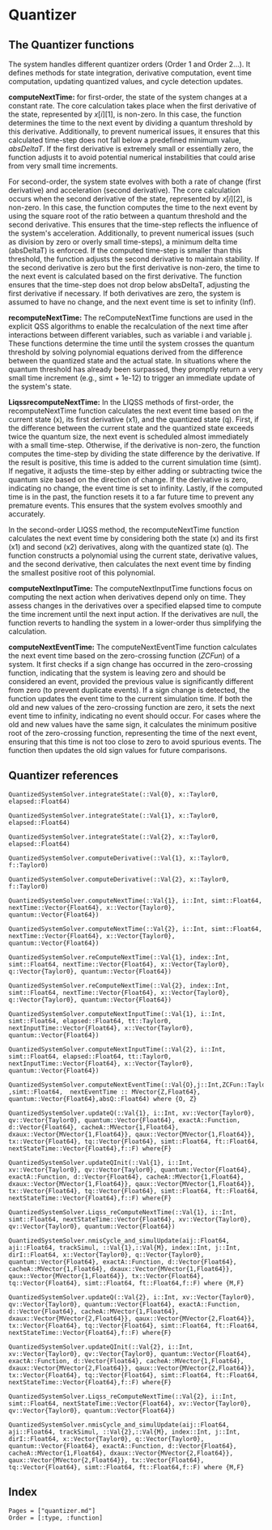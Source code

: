 # Quantizer 

## The Quantizer functions

The system handles different quantizer orders (Order 1 and Order 2...). It
defines methods for state integration, derivative computation, event
time computation, updating quantized values, and cycle detection
updates.


**computeNextTime:** for first-order, the state of the system changes at
a constant rate. The core calculation takes place when the first
derivative of the state, represented by $x[i][1]$, is non-zero. In this
case, the function determines the time to the next event by dividing a
quantum threshold by this derivative. Additionally, to prevent numerical
issues, it ensures that this calculated time-step does not fall below a
predefined minimum value, $absDeltaT$. If the first derivative is
extremely small or essentially zero, the function adjusts it to avoid
potential numerical instabilities that could arise from very small time
increments.

For second-order, the system state evolves with both a rate of change
(first derivative) and acceleration (second derivative). The core
calculation occurs when the second derivative of the state, represented
by $x[i][2]$, is non-zero. In this case, the function computes the time
to the next event by using the square root of the ratio between a
quantum threshold and the second derivative. This ensures that the
time-step reflects the influence of the system's acceleration.
Additionally, to prevent numerical issues (such as division by zero or
overly small time-steps), a minimum delta time (absDeltaT) is enforced.
If the computed time-step is smaller than this threshold, the function
adjusts the second derivative to maintain stability. If the second
derivative is zero but the first derivative is non-zero, the time to the
next event is calculated based on the first derivative. The function
ensures that the time-step does not drop below absDeltaT, adjusting the
first derivative if necessary. If both derivatives are zero, the system
is assumed to have no change, and the next event time is set to infinity
(Inf).

**recomputeNextTime:** The reComputeNextTime functions are used in the
explicit QSS algorithms to enable the recalculation of the next time
after interactions between different variables, such as variable i and
variable j. These functions determine the time until the system crosses
the quantum threshold by solving polynomial equations derived from the
difference between the quantized state and the actual state. In
situations where the quantum threshold has already been surpassed, they
promptly return a very small time increment (e.g., simt + 1e-12) to
trigger an immediate update of the system's state.

**LiqssrecomputeNextTime:** In the LIQSS methods of first-order, the
recomputeNextTime function calculates the next event time based on the
current state (x), its first derivative (x1), and the quantized state
(q). First, if the difference between the current state and the
quantized state exceeds twice the quantum size, the next event is
scheduled almost immediately with a small time-step. Otherwise, if the
derivative is non-zero, the function computes the time-step by dividing
the state difference by the derivative. If the result is positive, this
time is added to the current simulation time (simt). If negative, it
adjusts the time-step by either adding or subtracting twice the quantum
size based on the direction of change. If the derivative is zero,
indicating no change, the event time is set to infinity. Lastly, if the
computed time is in the past, the function resets it to a far future
time to prevent any premature events. This ensures that the system
evolves smoothly and accurately.

In the second-order LIQSS method, the recomputeNextTime function
calculates the next event time by considering both the state (x) and its
first (x1) and second (x2) derivatives, along with the quantized state
(q). The function constructs a polynomial using the current state,
derivative values, and the second derivative, then calculates the next
event time by finding the smallest positive root of this polynomial.

**computeNextInputTime:** The computeNextInputTime functions focus on
computing the next action when derivatives depend only on time. They
assess changes in the derivatives over a specified elapsed time to
compute the time increment until the next input action. If the
derivatives are null, the function reverts to handling the system in a
lower-order thus simplifying the calculation.

**computeNextEventTime:** The computeNextEventTime function calculates
the next event time based on the zero-crossing function ($ZCFun$) of a
system. It first checks if a sign change has occurred in the
zero-crossing function, indicating that the system is leaving zero and
should be considered an event, provided the previous value is
significantly different from zero (to prevent duplicate events). If a
sign change is detected, the function updates the event time to the
current simulation time. If both the old and new values of the
zero-crossing function are zero, it sets the next event time to
infinity, indicating no event should occur. For cases where the old and
new values have the same sign, it calculates the minimum positive root
of the zero-crossing function, representing the time of the next event,
ensuring that this time is not too close to zero to avoid spurious
events. The function then updates the old sign values for future
comparisons.

## Quantizer references

```@docs
QuantizedSystemSolver.integrateState(::Val{0}, x::Taylor0, elapsed::Float64)
```
```@docs
QuantizedSystemSolver.integrateState(::Val{1}, x::Taylor0, elapsed::Float64)
```
```@docs
QuantizedSystemSolver.integrateState(::Val{2}, x::Taylor0, elapsed::Float64)
```


```@docs
QuantizedSystemSolver.computeDerivative(::Val{1}, x::Taylor0, f::Taylor0)
```
```@docs
QuantizedSystemSolver.computeDerivative(::Val{2}, x::Taylor0, f::Taylor0)
```


```@docs
QuantizedSystemSolver.computeNextTime(::Val{1}, i::Int, simt::Float64, nextTime::Vector{Float64}, x::Vector{Taylor0}, quantum::Vector{Float64})
```
```@docs
QuantizedSystemSolver.computeNextTime(::Val{2}, i::Int, simt::Float64, nextTime::Vector{Float64}, x::Vector{Taylor0}, quantum::Vector{Float64})
```

```@docs
QuantizedSystemSolver.reComputeNextTime(::Val{1}, index::Int, simt::Float64, nextTime::Vector{Float64}, x::Vector{Taylor0}, q::Vector{Taylor0}, quantum::Vector{Float64})
```

```@docs
QuantizedSystemSolver.reComputeNextTime(::Val{2}, index::Int, simt::Float64, nextTime::Vector{Float64}, x::Vector{Taylor0}, q::Vector{Taylor0}, quantum::Vector{Float64})
```

```@docs
QuantizedSystemSolver.computeNextInputTime(::Val{1}, i::Int, simt::Float64, elapsed::Float64, tt::Taylor0, nextInputTime::Vector{Float64}, x::Vector{Taylor0}, quantum::Vector{Float64})
```

```@docs
QuantizedSystemSolver.computeNextInputTime(::Val{2}, i::Int, simt::Float64, elapsed::Float64, tt::Taylor0, nextInputTime::Vector{Float64}, x::Vector{Taylor0}, quantum::Vector{Float64})
```


```@docs
QuantizedSystemSolver.computeNextEventTime(::Val{O},j::Int,ZCFun::Taylor0,oldsignValue::MMatrix{Z,2} ,simt::Float64,  nextEventTime :: MVector{Z,Float64}, quantum::Vector{Float64},absQ::Float64) where {O, Z}
```

```@docs
QuantizedSystemSolver.updateQ(::Val{1}, i::Int, xv::Vector{Taylor0}, qv::Vector{Taylor0}, quantum::Vector{Float64}, exactA::Function, d::Vector{Float64}, cacheA::MVector{1,Float64}, dxaux::Vector{MVector{1,Float64}}, qaux::Vector{MVector{1,Float64}}, tx::Vector{Float64}, tq::Vector{Float64}, simt::Float64, ft::Float64, nextStateTime::Vector{Float64},f::F) where{F} 
```
```@docs
QuantizedSystemSolver.updateQInit(::Val{1}, i::Int, xv::Vector{Taylor0}, qv::Vector{Taylor0}, quantum::Vector{Float64}, exactA::Function, d::Vector{Float64}, cacheA::MVector{1,Float64}, dxaux::Vector{MVector{1,Float64}}, qaux::Vector{MVector{1,Float64}}, tx::Vector{Float64}, tq::Vector{Float64}, simt::Float64, ft::Float64, nextStateTime::Vector{Float64},f::F) where{F} 
```
```@docs
QuantizedSystemSolver.Liqss_reComputeNextTime(::Val{1}, i::Int, simt::Float64, nextStateTime::Vector{Float64}, xv::Vector{Taylor0}, qv::Vector{Taylor0}, quantum::Vector{Float64})
```


```@docs
QuantizedSystemSolver.nmisCycle_and_simulUpdate(aij::Float64, aji::Float64, trackSimul, ::Val{1},::Val{M}, index::Int, j::Int, dirI::Float64, x::Vector{Taylor0}, q::Vector{Taylor0}, quantum::Vector{Float64}, exactA::Function, d::Vector{Float64}, cacheA::MVector{1,Float64}, dxaux::Vector{MVector{1,Float64}}, qaux::Vector{MVector{1,Float64}}, tx::Vector{Float64}, tq::Vector{Float64}, simt::Float64, ft::Float64,f::F) where {M,F}
```



```@docs
QuantizedSystemSolver.updateQ(::Val{2}, i::Int, xv::Vector{Taylor0}, qv::Vector{Taylor0}, quantum::Vector{Float64}, exactA::Function, d::Vector{Float64}, cacheA::MVector{1,Float64}, dxaux::Vector{MVector{2,Float64}}, qaux::Vector{MVector{2,Float64}}, tx::Vector{Float64}, tq::Vector{Float64}, simt::Float64, ft::Float64, nextStateTime::Vector{Float64},f::F) where{F} 
```
```@docs
QuantizedSystemSolver.updateQInit(::Val{2}, i::Int, xv::Vector{Taylor0}, qv::Vector{Taylor0}, quantum::Vector{Float64}, exactA::Function, d::Vector{Float64}, cacheA::MVector{1,Float64}, dxaux::Vector{MVector{2,Float64}}, qaux::Vector{MVector{2,Float64}}, tx::Vector{Float64}, tq::Vector{Float64}, simt::Float64, ft::Float64, nextStateTime::Vector{Float64},f::F) where{F} 
```

```@docs
QuantizedSystemSolver.Liqss_reComputeNextTime(::Val{2}, i::Int, simt::Float64, nextStateTime::Vector{Float64}, xv::Vector{Taylor0}, qv::Vector{Taylor0}, quantum::Vector{Float64})
```

```@docs
QuantizedSystemSolver.nmisCycle_and_simulUpdate(aij::Float64, aji::Float64, trackSimul, ::Val{2},::Val{M}, index::Int, j::Int, dirI::Float64, x::Vector{Taylor0}, q::Vector{Taylor0}, quantum::Vector{Float64}, exactA::Function, d::Vector{Float64}, cacheA::MVector{1,Float64}, dxaux::Vector{MVector{2,Float64}}, qaux::Vector{MVector{2,Float64}}, tx::Vector{Float64}, tq::Vector{Float64}, simt::Float64, ft::Float64,f::F) where {M,F}
``` 

## Index

```@index
Pages = ["quantizer.md"]
Order = [:type, :function]
```